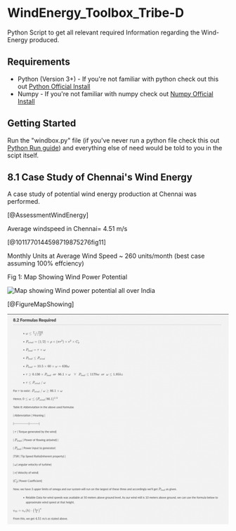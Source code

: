 # WindEnergy_Toolbox_Tribe-D
Python Script to get all relevant required Information regarding the Wind-Energy produced.

## Requirements
- Python (Version 3+) - If you're not familiar with python check out this out [Python Official Install](https://www.python.org/downloads/) 
- Numpy - If you're not familiar with numpy check out [Numpy Official Install](https://numpy.org/install/)

## Getting Started
Run the "windbox.py" file (if you've never run a python file check this out [Python Run guide](https://www.tutorialspoint.com/how-to-run-python-program))
and everything else of need would be told to you in the scipt itself.

##  8.1 Case Study of Chennai's Wind Energy

  

A case study of potential wind energy production at Chennai was performed.

[@AssessmentWindEnergy]

  

Average windspeed in Chennai= 4.51 m/s

[@1011770144598719875276fig11]

  

Monthly Units at Average Wind Speed ~ 260 units/month (best case assuming 100% effciency)

  

Fig 1: Map Showing Wind Power Potential

![Map showing Wind power potential all over India](https://www.researchgate.net/profile/Mohammed-Majid-4/publication/332702533/figure/fig3/AS:753275301285888@1556606235936/Map-showing-wind-power-potential-at-100-m-AGL-26.png)

[@FigureMapShowing]

  

![LaTex equations](best.png)
